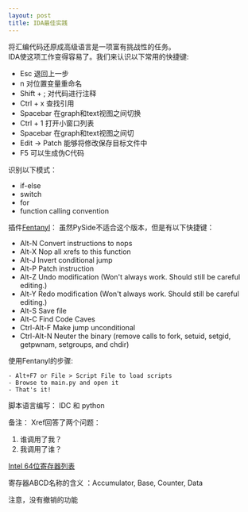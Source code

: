 ```yaml
---
layout: post
title: IDA最佳实践
---
```

将汇编代码还原成高级语言是一项富有挑战性的任务。   
IDA使这项工作变得容易了。我们来认识以下常用的快捷键:
- Esc 退回上一步
- n 对位置变量重命名
- Shift + ; 对代码进行注释
- Ctrl + x 查找引用
- Spacebar 在graph和text视图之间切换
- Ctrl + 1 打开小窗口列表
- Spacebar 在graph和text视图之间切
- Edit -> Patch 能够将修改保存目标文件中
- F5 可以生成伪C代码

识别以下模式：
- if-else
- switch
- for
- function calling convention

插件[Fentanyl](https://github.com/osirislab/Fentanyl)：
虽然PySide不适合这个版本，但是有以下快捷键：
- Alt-N Convert instructions to nops
- Alt-X Nop all xrefs to this function
- Alt-J Invert conditional jump
- Alt-P Patch instruction
- Alt-Z Undo modification (Won't always work. Should still be careful editing.)
- Alt-Y Redo modification (Won't always work. Should still be careful editing.)
- Alt-S Save file
- Alt-C Find Code Caves
- Ctrl-Alt-F Make jump unconditional
- Ctrl-Alt-N Neuter the binary (remove calls to fork, setuid, setgid, getpwnam, setgroups, and chdir)

使用Fentanyl的步骤:
```
- Alt+F7 or File > Script File to load scripts
- Browse to main.py and open it
- That's it!
```


脚本语言编写：
IDC 和 python




备注：
Xref回答了两个问题：
1. 谁调用了我？
2. 我调用了谁？

[Intel 64位寄存器列表](https://cs.brown.edu/courses/cs033/docs/guides/x64_cheatsheet.pdf)

寄存器ABCD名称的含义 ：Accumulator, Base, Counter, Data

注意，没有撤销的功能
